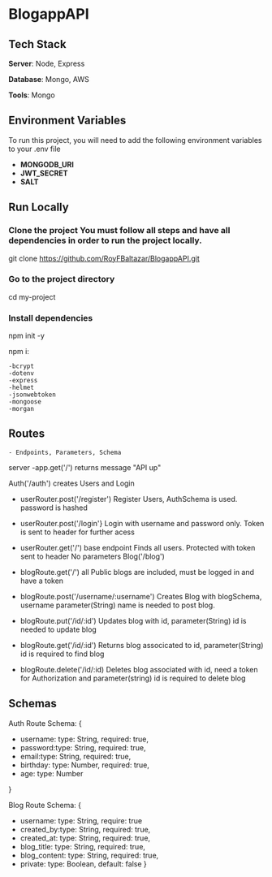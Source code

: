 # BlogappAPI



## Tech Stack
**Server**: Node, Express

**Database**: Mongo, AWS

**Tools**: Mongo

## Environment Variables
To run this project, you will need to add the following environment variables to your .env file

 - **MONGODB_URI** 
 - **JWT_SECRET**
 - **SALT**

## Run Locally

### Clone the project You must follow all steps and have all dependencies in order to run the project locally.

  git clone https://github.com/RoyFBaltazar/BlogappAPI.git

### Go to the project directory

  cd my-project

### Install dependencies

  npm init -y

  npm i:

    -bcrypt
    -dotenv
    -express
    -helmet
    -jsonwebtoken
    -mongoose
    -morgan
  
  ## Routes

    - Endpoints, Parameters, Schema
server
-app.get('/') returns message "API up"

Auth('/auth') creates Users and Login 

- userRouter.post('/register')
Register Users, AuthSchema is used. password is hashed
- userRouter.post('/login'}
Login with username and password only. Token is sent to header for further acess  
- userRouter.get('/')
 base endpoint Finds all users. Protected with token sent to header 
No parameters
Blog('/blog')

- blogRoute.get('/')
all Public blogs are included, must be logged in and have a token 
- blogRoute.post('/username/:username')
Creates Blog with blogSchema, username parameter(String) name is needed to post blog.
- blogRoute.put('/id/:id')
Updates blog with id, parameter(String) id is needed to update blog
- blogRoute.get('/id/:id')
Returns blog associcated to id, parameter(String) id is required to find blog
- blogRoute.delete('/id/:id)
Deletes blog associated with id, need a token for Authorization and parameter(string) id is required to delete blog 

## Schemas

Auth Route Schema:
{

 - username: type: String, required: true,
 - password:type: String, required: true,
 - email:type: String, required: true,
 - birthday: type: Number, required: true,
 - age: type: Number

}

Blog Route Schema: 
{

 - username: type: String, require: true
 - created_by:type: String, required: true,
 - created_at: type: String, required: true,
 - blog_title: type: String, required: true,
 - blog_content: type: String, required: true,
 - private: type: Boolean, default: false
}
